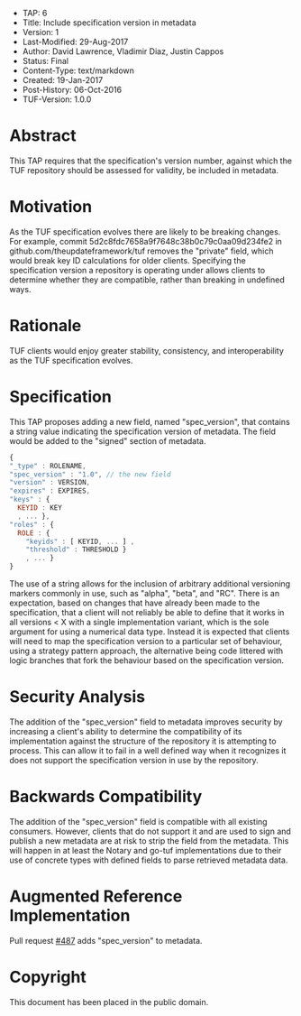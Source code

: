 * TAP: 6
* Title: Include specification version in metadata
* Version: 1
* Last-Modified: 29-Aug-2017
* Author: David Lawrence, Vladimir Diaz, Justin Cappos
* Status: Final
* Content-Type: text/markdown
* Created: 19-Jan-2017
* Post-History: 06-Oct-2016
* TUF-Version: 1.0.0

# Abstract

This TAP requires that the specification's version number, against which
the TUF repository should be assessed for validity, be included in
metadata.

# Motivation

As the TUF specification evolves there are likely to be breaking changes.  For
example, commit 5d2c8fdc7658a9f7648c38b0c79c0aa09d234fe2 in
github.com/theupdateframework/tuf removes the "private" field, which would
break key ID calculations for older clients. Specifying the specification
version a repository is operating under allows clients to determine
whether they are compatible, rather than breaking in undefined ways.

# Rationale

TUF clients would enjoy greater stability, consistency, and interoperability as
the TUF specification evolves.

# Specification

This TAP proposes adding a new field, named "spec_version", that contains
a string value indicating the specification version of metadata. The field
would be added to the "signed" section of metadata.

```javascript
{
"_type" : ROLENAME,
"spec_version" : "1.0", // the new field
"version" : VERSION,
"expires" : EXPIRES,
"keys" : {
  KEYID : KEY
  , ... },
"roles" : {
  ROLE : {
    "keyids" : [ KEYID, ... ] ,
    "threshold" : THRESHOLD }
    , ... }
}
```

The use of a string allows for the inclusion of arbitrary additional versioning
markers commonly in use, such as "alpha", "beta", and "RC". There is an
expectation, based on changes that have already been made to the specification,
that a client will not reliably be able to define that it works in all versions
< X with a single implementation variant, which is the sole argument for using
a numerical data type. Instead it is expected that clients will need to map the
specification version to a particular set of behaviour, using a strategy
pattern approach, the alternative being code littered with logic branches that
fork the behaviour based on the specification version.

# Security Analysis

The addition of the "spec_version" field to metadata improves security by
increasing a client's ability to determine the compatibility of its
implementation against the structure of the repository it is attempting to
process. This can allow it to fail in a well defined way when it recognizes it
does not support the specification version in use by the repository.

# Backwards Compatibility

The addition of the "spec_version" field is compatible with all existing
consumers. However, clients that do not support it and are used to sign and
publish a new metadata are at risk to strip the field from the metadata. This
will happen in at least the Notary and go-tuf implementations due to their use
of concrete types with defined fields to parse retrieved metadata data.

# Augmented Reference Implementation

Pull request [#487](https://github.com/theupdateframework/tuf/pull/487) adds
"spec_version" to metadata.

# Copyright

This document has been placed in the public domain.
